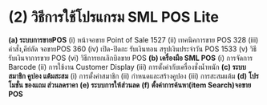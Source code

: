 # (2)	วิธีการใช้โปรแกรม SML POS Lite

**(a) ระบบการขายPOS** (i) หน้าจอขาย Point of Sale 1527 (ii) เทคนิคการขาย POS
328 (iii) คำสั่ง,คีย์ลัด จอขายPOS 360 (iv) เปิด-ปิดกะ รับเงินทอน
สรุปเงินประจำวัน POS 1533 (v) วิธีรับเงินจาการขาย POS (vi) วิธีการยกเลิกบิลขาย
POS **(b) เครื่องมือ SML POS** (i) การจัดการ Barcode (ii) การใช้งาน Customer
Display (iii) การตั้งค่ากับเครื่องชั่งน้ำหนัก **(c) ระบบสมาชิก คูปอง
แต้มสะสม** (i) การตั้งค่าสมาชิก (ii) กำหนดและสร้างคูปอง (iii) การสะสมแต้ม
**(d) โปรโมชั่น ของแถม ส่วนลดราคา** **(e) ระบบการให้ส่วนลด** **(f)
ตั้งค่าการค้นหา(item Search)จอขาย POS**

